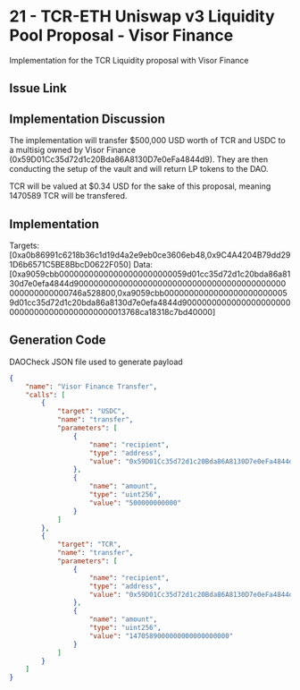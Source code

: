 # 21 - TCR-ETH Uniswap v3 Liquidity Pool Proposal - Visor Finance
Implementation for the TCR Liquidity proposal with Visor Finance

## Issue Link


## Implementation Discussion
The implementation will transfer $500,000 USD worth of TCR and USDC to a multisig owned by Visor Finance (0x59D01Cc35d72d1c20Bda86A8130D7e0eFa4844d9). They are then conducting the setup of the vault and will return LP tokens to the DAO.

TCR will be valued at $0.34 USD for the sake of this proposal, meaning 1470589 TCR will be transfered.

## Implementation
Targets: [0xa0b86991c6218b36c1d19d4a2e9eb0ce3606eb48,0x9C4A4204B79dd291D6b6571C5BE8BbcD0622F050]
Data: [0xa9059cbb00000000000000000000000059d01cc35d72d1c20bda86a8130d7e0efa4844d9000000000000000000000000000000000000000000000000000000746a528800,0xa9059cbb00000000000000000000000059d01cc35d72d1c20bda86a8130d7e0efa4844d9000000000000000000000000000000000000000000013768ca18318c7bd40000]

## Generation Code
DAOCheck JSON file used to generate payload

```json
{
    "name": "Visor Finance Transfer",
    "calls": [
        {
            "target": "USDC",
            "name": "transfer",
            "parameters": [
                {
                    "name": "recipient",
                    "type": "address",
                    "value": "0x59D01Cc35d72d1c20Bda86A8130D7e0eFa4844d9"
                },
                {
                    "name": "amount",
                    "type": "uint256",
                    "value": "500000000000"
                }
            ]
        },
        {
            "target": "TCR",
            "name": "transfer",
            "parameters": [
                {
                    "name": "recipient",
                    "type": "address",
                    "value": "0x59D01Cc35d72d1c20Bda86A8130D7e0eFa4844d9"
                },
                {
                    "name": "amount",
                    "type": "uint256",
                    "value": "1470589000000000000000000"
                }
            ]
        }
    ]
}
```
